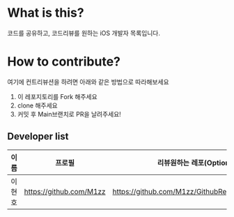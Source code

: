 # What is this?

코드를 공유하고, 코드리뷰를 원하는 iOS 개발자 목록입니다.

# How to contribute?

여기에 컨트리뷰션을 하려면 아래와 같은 방법으로 따라해보세요

1. 이 레포지토리를 Fork 해주세요
2. clone 해주세요
3. 커밋 후 Main브랜치로 PR을 날려주세요!

## Developer list

|이름|프로필|리뷰원하는 레포(Optional)|
|------|---|---|
|이현호|https://github.com/M1zz|https://github.com/M1zz/GithubRepositorySearcher|

